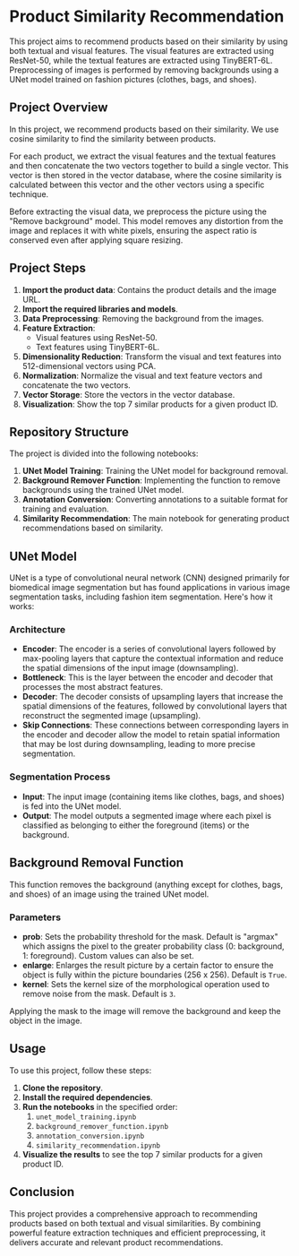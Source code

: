 # Product Similarity Recommendation

This project aims to recommend products based on their similarity by using both textual and visual features. The visual features are extracted using ResNet-50, while the textual features are extracted using TinyBERT-6L. Preprocessing of images is performed by removing backgrounds using a UNet model trained on fashion pictures (clothes, bags, and shoes).

## Project Overview

In this project, we recommend products based on their similarity. We use cosine similarity to find the similarity between products.

For each product, we extract the visual features and the textual features and then concatenate the two vectors together to build a single vector. This vector is then stored in the vector database, where the cosine similarity is calculated between this vector and the other vectors using a specific technique.

Before extracting the visual data, we preprocess the picture using the "Remove background" model. This model removes any distortion from the image and replaces it with white pixels, ensuring the aspect ratio is conserved even after applying square resizing.

## Project Steps

1. **Import the product data**: Contains the product details and the image URL.
2. **Import the required libraries and models**.
3. **Data Preprocessing**: Removing the background from the images.
4. **Feature Extraction**:
   - Visual features using ResNet-50.
   - Text features using TinyBERT-6L.
5. **Dimensionality Reduction**: Transform the visual and text features into 512-dimensional vectors using PCA.
6. **Normalization**: Normalize the visual and text feature vectors and concatenate the two vectors.
7. **Vector Storage**: Store the vectors in the vector database.
8. **Visualization**: Show the top 7 similar products for a given product ID.

## Repository Structure

The project is divided into the following notebooks:

1. **UNet Model Training**: Training the UNet model for background removal.
2. **Background Remover Function**: Implementing the function to remove backgrounds using the trained UNet model.
3. **Annotation Conversion**: Converting annotations to a suitable format for training and evaluation.
4. **Similarity Recommendation**: The main notebook for generating product recommendations based on similarity.

## UNet Model

UNet is a type of convolutional neural network (CNN) designed primarily for biomedical image segmentation but has found applications in various image segmentation tasks, including fashion item segmentation. Here's how it works:

### Architecture

- **Encoder**: The encoder is a series of convolutional layers followed by max-pooling layers that capture the contextual information and reduce the spatial dimensions of the input image (downsampling).
- **Bottleneck**: This is the layer between the encoder and decoder that processes the most abstract features.
- **Decoder**: The decoder consists of upsampling layers that increase the spatial dimensions of the features, followed by convolutional layers that reconstruct the segmented image (upsampling).
- **Skip Connections**: These connections between corresponding layers in the encoder and decoder allow the model to retain spatial information that may be lost during downsampling, leading to more precise segmentation.

### Segmentation Process

- **Input**: The input image (containing items like clothes, bags, and shoes) is fed into the UNet model.
- **Output**: The model outputs a segmented image where each pixel is classified as belonging to either the foreground (items) or the background.

## Background Removal Function

This function removes the background (anything except for clothes, bags, and shoes) of an image using the trained UNet model. 

### Parameters

- **prob**: Sets the probability threshold for the mask. Default is "argmax" which assigns the pixel to the greater probability class (0: background, 1: foreground). Custom values can also be set.
- **enlarge**: Enlarges the result picture by a certain factor to ensure the object is fully within the picture boundaries (256 x 256). Default is `True`.
- **kernel**: Sets the kernel size of the morphological operation used to remove noise from the mask. Default is `3`.

Applying the mask to the image will remove the background and keep the object in the image.

## Usage

To use this project, follow these steps:

1. **Clone the repository**.
2. **Install the required dependencies**.
3. **Run the notebooks** in the specified order:
   1. `unet_model_training.ipynb`
   2. `background_remover_function.ipynb`
   3. `annotation_conversion.ipynb`
   4. `similarity_recommendation.ipynb`
4. **Visualize the results** to see the top 7 similar products for a given product ID.

## Conclusion

This project provides a comprehensive approach to recommending products based on both textual and visual similarities. By combining powerful feature extraction techniques and efficient preprocessing, it delivers accurate and relevant product recommendations.
